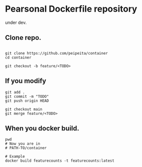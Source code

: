 # Pearsonal Dockerfile repository 
under dev.
## Clone repo.
```{shell}

git clone https://github.com/peipeita/container
cd container

git checkout -b feature/<TODO>
```
## If you modify
```{shell}
git add .
git commit -m "TODO"
git push origin HEAD

git checkout main
git merge feature/<TODO>
```

## When you docker build.
```{shell}
pwd
# Now you are in
# PATH-TO/container

# Example
docker build featurecounts -t featurecounts:latest
```
